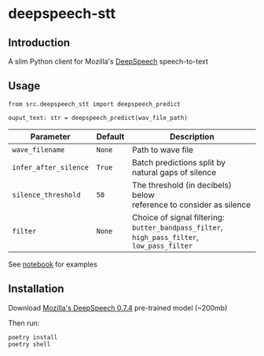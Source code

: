 # deepspeech-stt


## Introduction

A slim Python client for Mozilla's [DeepSpeech](https://github.com/mozilla/DeepSpeech/) speech-to-text

## Usage


```
from src.deepspeech_stt import deepspeech_predict

ouput_text: str = deepspeech_predict(wav_file_path)
```

Parameter | Default | Description
---|---|---
`wave_filename` | `None` | Path to wave file
`infer_after_silence`|`True`| Batch predictions split by natural gaps of silence
`silence_threshold` | `50` | The threshold (in decibels) below<br>reference to consider as silence
`filter`| `None` | Choice of signal filtering:<br> `butter_bandpass_filter`, `high_pass_filter`, `low_pass_filter`
See [notebook](notebooks/Examples.ipynb) for examples

## Installation

Download [Mozilla's DeepSpeech 0.7.4](https://github.com/mozilla/DeepSpeech/releases) pre-trained model (~200mb)

Then run:

```
poetry install
poetry shell
```
